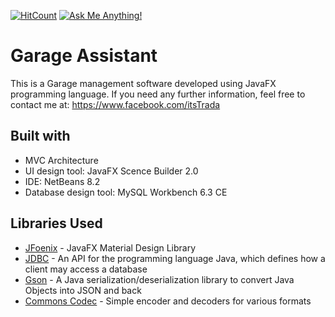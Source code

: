 [![HitCount](http://hits.dwyl.io/itsTrada/https://github.com/itsTrada/Garage-Assistant.svg)](http://hits.dwyl.io/itsTrada/https://github.com/itsTrada/Garage-Assistant) [![Ask Me Anything!](https://img.shields.io/badge/Ask%20me-anything-1abc9c.svg)](https://www.facebook.com/imtuannm)


# Garage Assistant

This is a Garage management software developed using JavaFX programming language.
If you need any further information, feel free to contact me at: https://www.facebook.com/itsTrada

## Built with
- MVC Architecture
- UI design tool: JavaFX Scence Builder 2.0
- IDE: NetBeans 8.2
- Database design tool: MySQL Workbench 6.3 CE

## Libraries Used
- [JFoenix](https://github.com/jfoenixadmin/JFoenix) - JavaFX Material Design Library
- [JDBC](https://www.oracle.com/technetwork/java/javase/jdbc/index.html) - An API for the programming language Java, which defines how a client may access a database
- [Gson](https://github.com/google/gson) - A Java serialization/deserialization library to convert Java Objects into JSON and back
- [Commons Codec](http://commons.apache.org/proper/commons-codec/) - Simple encoder and decoders for various formats
